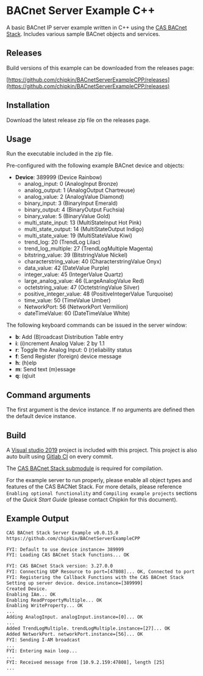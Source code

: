 # BACnet Server Example C++

A basic BACnet IP server example written in C++ using the [CAS BACnet Stack](https://store.chipkin.com/services/stacks/bacnet-stack). Includes various sample BACnet objects and services.

## Releases

Build versions of this example can be downloaded from the releases page:

[https://github.com/chipkin/BACnetServerExampleCPP/releases](https://github.com/chipkin/BACnetServerExampleCPP/releases)

## Installation

Download the latest release zip file on the releases page.

## Usage

Run the executable included in the zip file.

Pre-configured with the following example BACnet device and objects:

- **Device**: 389999 (Device Rainbow)
  - analog_input: 0  (AnalogInput Bronze)
  - analog_output: 1  (AnalogOutput Chartreuse)
  - analog_value: 2  (AnalogValue Diamond)
  - binary_input: 3  (BinaryInput Emerald)
  - binary_output: 4  (BinaryOutput Fuchsia)
  - binary_value: 5  (BinaryValue Gold)
  - multi_state_input: 13  (MultiStateInput Hot Pink)
  - multi_state_output: 14  (MultiStateOutput Indigo)
  - multi_state_value: 19  (MultiStateValue Kiwi)
  - trend_log: 20  (TrendLog Lilac)
  - trend_log_multiple: 27  (TrendLogMultiple Magenta)
  - bitstring_value: 39  (BitstringValue Nickel)
  - characterstring_value: 40  (CharacterstringValue Onyx)
  - data_value: 42  (DateValue Purple)
  - integer_value: 45  (IntegerValue Quartz)
  - large_analog_value: 46  (LargeAnalogValue Red)
  - octetstring_value: 47  (OctetstringValue Silver)
  - positive_integer_value: 48  (PositiveIntegerValue Turquoise)
  - time_value: 50  (TimeValue Umber)
  - NetworkPort: 56  (NetworkPort Vermilion)
  - dateTimeValue: 60 (DateTimeValue White)

The following keyboard commands can be issued in the server window:

- **b**: Add (B)roadcast Distribution Table entry
- **i**: (i)ncrement Analog Value: 2 by 1.1
- **r**: Toggle the Analog Input: 0 (r)eliability status
- **f**: Send Register (foreign) device message
- **h**: (h)elp
- **m**: Send text (m)essage
- **q**: (q)uit

## Command arguments

The first argument is the device instance. If no arguments are defined then the default device instance.

## Build

A [Visual studio 2019](https://visualstudio.microsoft.com/downloads/) project is included with this project. This project is also auto built using [Gitlab CI](https://docs.gitlab.com/ee/ci/) on every commit.

The [CAS BACnet Stack submodule](https://github.com/chipkin/BACnetServerExampleCPP/issues/8) is required for compilation.

For the example server to run properly, please enable all object types and features of the CAS BACNet Stack. For more details, please reference `Enabling optional functionality` and `Compiling example projects` sections of the *Quick Start Guide* (please contact Chipkin for this document).

## Example Output

```txt
CAS BACnet Stack Server Example v0.0.15.0
https://github.com/chipkin/BACnetServerExampleCPP

FYI: Default to use device instance= 389999
FYI: Loading CAS BACnet Stack functions... OK

FYI: CAS BACnet Stack version: 3.27.0.0
FYI: Connecting UDP Resource to port=[47808]... OK, Connected to port
FYI: Registering the Callback Functions with the CAS BACnet Stack
Setting up server device. device.instance=[389999]
Created Device.
Enabling IAm... OK
Enabling ReadPropertyMultiple... OK
Enabling WriteProperty... OK
...
Adding AnalogInput. analogInput.instance=[0]... OK
...
Added TrendLogMultiple. trendLogMultiple.instance=[27]... OK
Added NetworkPort. networkPort.instance=[56]... OK
FYI: Sending I-AM broadcast
...
FYI: Entering main loop...
...
FYI: Received message from [10.9.2.159:47808], length [25]
...
```